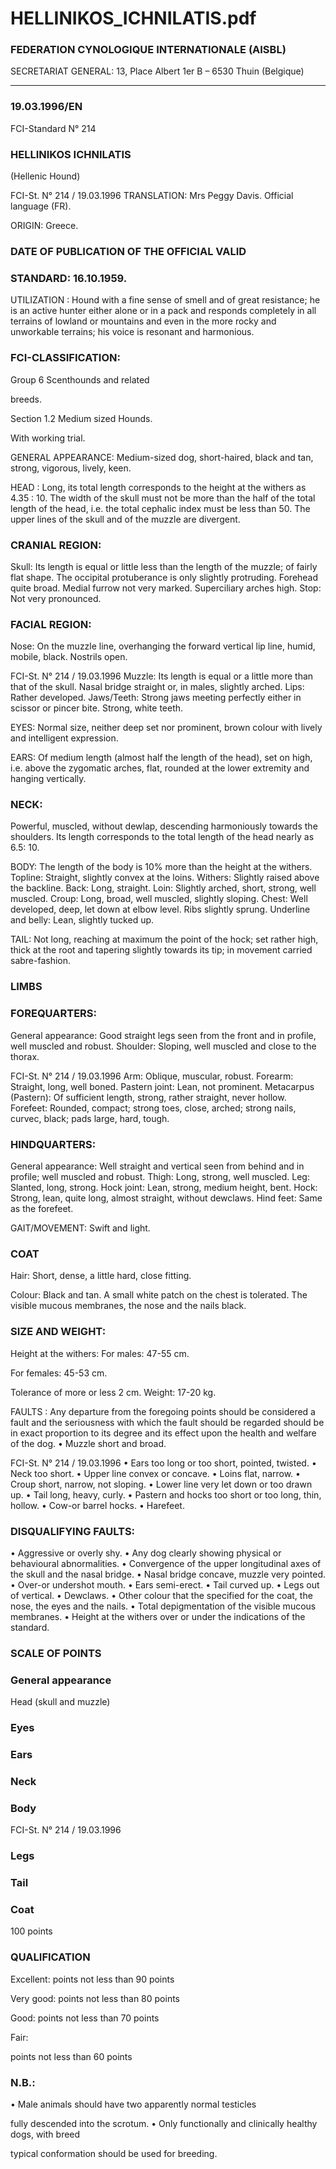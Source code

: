 # HELLINIKOS_ICHNILATIS.pdf


### FEDERATION CYNOLOGIQUE INTERNATIONALE (AISBL)


SECRETARIAT GENERAL: 13, Place Albert 1er  B – 6530 Thuin (Belgique)
______________________________________________________________________________

### 19.03.1996/EN



FCI-Standard N° 214

### HELLINIKOS ICHNILATIS


(Hellenic Hound)




FCI-St. N° 214 / 19.03.1996
TRANSLATION: Mrs Peggy Davis. Official language (FR).


ORIGIN: Greece.

### DATE OF PUBLICATION OF THE OFFICIAL VALID



### STANDARD: 16.10.1959.



UTILIZATION : Hound with a fine sense of smell and of great
resistance; he is an active hunter either alone or in a pack and
responds completely in all terrains of lowland or mountains and even
in the more rocky and unworkable terrains; his voice is resonant and
harmonious.

### FCI-CLASSIFICATION:


Group  6
Scenthounds and related



breeds.

Section 1.2 Medium sized Hounds.

With working trial.

GENERAL APPEARANCE: Medium-sized dog, short-haired,
black and tan, strong, vigorous, lively, keen.

HEAD : Long, its total length corresponds to the height at the
withers as 4.35 : 10.  The width of the skull must not be more than
the half of the total length of the head, i.e. the total cephalic index
must be less than 50.  The upper lines of the skull and of the muzzle
are divergent.

### CRANIAL REGION:


Skull: Its length is equal or little less than the length of the muzzle;
of fairly flat shape.  The occipital protuberance is only slightly
protruding.  Forehead quite broad.  Medial furrow not very marked.
Superciliary arches high.
Stop: Not very pronounced.

### FACIAL REGION:


Nose: On the muzzle line, overhanging the forward vertical lip line,
humid, mobile, black.  Nostrils open.


FCI-St. N° 214 / 19.03.1996
Muzzle: Its length is equal or a little more than that of the skull.
Nasal bridge straight or, in males, slightly arched.
Lips: Rather developed.
Jaws/Teeth: Strong jaws meeting perfectly either in scissor or pincer
bite.  Strong, white teeth.

EYES: Normal size, neither deep set nor prominent, brown colour
with lively and intelligent expression.

EARS: Of medium length (almost half the length of the head), set on
high, i.e. above the zygomatic arches, flat, rounded at the lower
extremity and hanging vertically.

### NECK:


Powerful,
muscled,
without
dewlap,
descending
harmoniously towards the shoulders.  Its length corresponds to the
total length of the head nearly as 6.5: 10.

BODY: The length of the body is 10% more than the height at the
withers.
Topline: Straight, slightly convex at the loins.
Withers: Slightly raised above the backline.
Back: Long, straight.
Loin: Slightly arched, short, strong, well muscled.
Croup: Long, broad, well muscled, slightly sloping.
Chest: Well developed, deep, let down at elbow level. Ribs slightly
sprung.
Underline and belly:  Lean, slightly tucked up.

TAIL: Not long, reaching at maximum the point of the hock; set
rather high, thick at the root and tapering slightly towards its tip; in
movement carried sabre-fashion.

### LIMBS



### FOREQUARTERS:


General appearance: Good straight legs seen from the front and in
profile, well muscled and robust.
Shoulder: Sloping, well muscled and close to the thorax.


FCI-St. N° 214 / 19.03.1996
Arm: Oblique, muscular, robust.
Forearm: Straight, long, well boned.
Pastern joint: Lean, not prominent.
Metacarpus (Pastern): Of sufficient length, strong, rather straight,
never hollow.
Forefeet: Rounded, compact; strong toes, close, arched; strong nails,
curvec, black; pads large, hard, tough.

### HINDQUARTERS:


General appearance: Well straight and vertical seen from behind and
in profile; well muscled and robust.
Thigh: Long, strong, well muscled.
Leg: Slanted, long, strong.
Hock joint:  Lean, strong, medium height, bent.
Hock: Strong, lean, quite long, almost straight, without dewclaws.
Hind feet: Same as the forefeet.

GAIT/MOVEMENT: Swift and light.

### COAT


Hair: Short, dense, a little hard, close fitting.

Colour: Black and tan.  A small white patch on the chest is tolerated.
The visible mucous membranes, the nose and the nails black.

### SIZE AND WEIGHT:


Height at the withers:  For males:
47-55 cm.

For females: 45-53 cm.

Tolerance of more or less 2 cm.
Weight:
17-20 kg.


FAULTS : Any departure from the foregoing points should be
considered a fault and the seriousness with which the fault should be
regarded should be in exact proportion to its degree and its effect
upon the health and welfare of the dog.
•
Muzzle short and broad.


FCI-St. N° 214 / 19.03.1996
•
Ears too long or too short, pointed, twisted.
•
Neck too short.
•
Upper line convex or concave.
•
Loins flat, narrow.
•
Croup short, narrow, not sloping.
•
Lower line very let down or too drawn up.
•
Tail long, heavy, curly.
•
Pastern and hocks too short or too long, thin, hollow.
•
Cow-or barrel hocks.
•
Harefeet.

### DISQUALIFYING FAULTS:


•
Aggressive or overly shy.
•
Any
dog
clearly showing
physical
or
behavioural
abnormalities.
•
Convergence of the upper longitudinal axes of the skull and
the nasal bridge.
•
Nasal bridge concave, muzzle very pointed.
•
Over-or undershot mouth.
•
Ears semi-erect.
•
Tail curved up.
•
Legs out of vertical.
•
Dewclaws.
•
Other colour that the specified for the coat, the nose, the eyes
and the nails.
•
Total depigmentation of the visible mucous membranes.
•
Height at the withers over or under the indications of the
standard.


### SCALE OF POINTS



### General appearance



Head (skull and muzzle)


### Eyes



### Ears



### Neck



### Body




FCI-St. N° 214 / 19.03.1996

### Legs



### Tail



### Coat



100 points

### QUALIFICATION



Excellent:
points not less than
90 points

Very good:
points not less than
80 points

Good:
points not less than
70 points

Fair:

points not less than
60 points



### N.B.:


•
Male animals should have two apparently normal testicles

fully descended into the scrotum.
•
Only functionally and clinically healthy dogs, with breed

typical conformation should be used for breeding.






